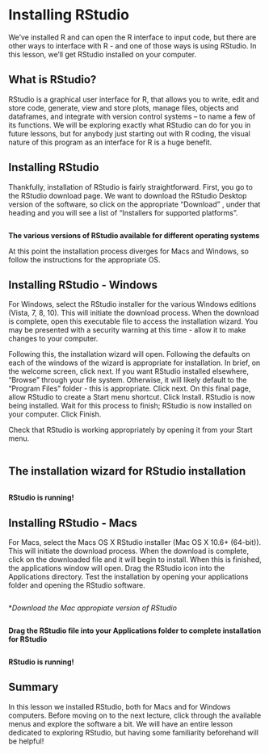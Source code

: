 # Installing RStudio
We’ve installed R and can open the R interface to input code, but there are other ways to interface with R - and one of those ways is using RStudio. In this lesson, we’ll get RStudio installed on your computer.

## What is RStudio?
RStudio is a graphical user interface for R, that allows you to write, edit and store code, generate, view and store plots, manage files, objects and dataframes, and integrate with version control systems – to name a few of its functions. We will be exploring exactly what RStudio can do for you in future lessons, but for anybody just starting out with R coding, the visual nature of this program as an interface for R is a huge benefit.

## Installing RStudio
Thankfully, installation of RStudio is fairly straightforward. First, you go to the RStudio download page. We want to download the RStudio Desktop version of the software, so click on the appropriate “Download” , under that heading and you will see a list of “Installers for supported platforms”.

![]()

**The various versions of RStudio available for different operating systems**

At this point the installation process diverges for Macs and Windows, so follow the instructions for the appropriate OS.

## Installing RStudio - Windows
For Windows, select the RStudio installer for the various Windows editions (Vista, 7, 8, 10). This will initiate the download process. When the download is complete, open this executable file to access the installation wizard. You may be presented with a security warning at this time - allow it to make changes to your computer.

Following this, the installation wizard will open. Following the defaults on each of the windows of the wizard is appropriate for installation. In brief, on the welcome screen, click next. If you want RStudio installed elsewhere, “Browse” through your file system. Otherwise, it will likely default to the “Program Files” folder - this is appropriate. Click next. On this final page, allow RStudio to create a Start menu shortcut. Click Install. RStudio is now being installed. Wait for this process to finish; RStudio is now installed on your computer. Click Finish.

Check that RStudio is working appropriately by opening it from your Start menu.

![]()

## The installation wizard for RStudio installation

![]()

**RStudio is running!**

## Installing RStudio - Macs
For Macs, select the Macs OS X RStudio installer (Mac OS X 10.6+ (64-bit)). This will initiate the download process. When the download is complete, click on the downloaded file and it will begin to install. When this is finished, the applications window will open. Drag the RStudio icon into the Applications directory. Test the installation by opening your applications folder and opening the RStudio software.

![]()

**Download the Mac appropiate version of RStudio*

![]()

**Drag the RStudio file into your Applications folder to complete installation for RStudio**

![]()

**RStudio is running!**

## Summary
In this lesson we installed RStudio, both for Macs and for Windows computers. Before moving on to the next lecture, click through the available menus and explore the software a bit. We will have an entire lesson dedicated to exploring RStudio, but having some familiarity beforehand will be helpful!
